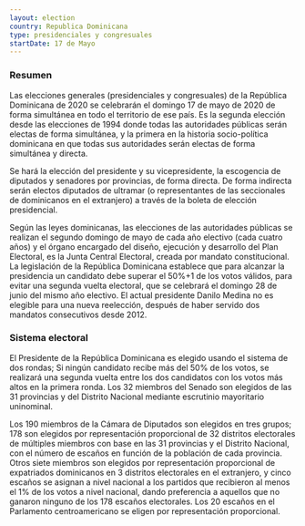 ```yaml
---
layout: election
country: Republica Dominicana
type: presidenciales y congresuales
startDate: 17 de Mayo
---
```


### Resumen
Las elecciones generales (presidenciales y congresuales) de la República Dominicana de 2020 se celebrarán el domingo 17 de mayo de 2020 de forma simultánea en todo el territorio de ese país. Es la segunda elección desde las elecciones de 1994 donde todas las autoridades públicas serán electas de forma simultánea, y la primera en la historia socio-política dominicana en que todas sus autoridades serán electas de forma simultánea y directa.

Se hará la elección del presidente y su vicepresidente, la escogencia de diputados y senadores por provincias, de forma directa. De forma indirecta serán electos diputados de ultramar (o representantes de las seccionales de dominicanos en el extranjero) a través de la boleta de elección presidencial.

Según las leyes dominicanas, las elecciones de las autoridades públicas se realizan el segundo domingo de mayo de cada año electivo (cada cuatro años) y el órgano encargado del diseño, ejecución y desarrollo del Plan Electoral, es la Junta Central Electoral, creada por mandato constitucional. La legislación de la República Dominicana establece que para alcanzar la presidencia un candidato debe superar el 50%+1 de los votos válidos, para evitar una segunda vuelta electoral, que se celebrará el domingo 28 de junio del mismo año electivo. El actual presidente Danilo Medina no es elegible para una nueva reelección, después de haber servido dos mandatos consecutivos desde 2012.

### Sistema electoral
El Presidente de la República Dominicana es elegido usando el sistema de dos rondas; Si ningún candidato recibe más del 50% de los votos, se realizará una segunda vuelta entre los dos candidatos con los votos más altos en la primera ronda. Los 32 miembros del Senado son elegidos de las 31 provincias y del Distrito Nacional mediante escrutinio mayoritario uninominal.

Los 190 miembros de la Cámara de Diputados son elegidos en tres grupos; 178 son elegidos por representación proporcional de 32 distritos electorales de múltiples miembros con base en las 31 provincias y el Distrito Nacional, con el número de escaños en función de la población de cada provincia. Otros siete miembros son elegidos por representación proporcional de expatriados dominicanos en 3 distritos electorales en el extranjero, y cinco escaños se asignan a nivel nacional a los partidos que recibieron al menos el 1% de los votos a nivel nacional, dando preferencia a aquellos que no ganaron ninguno de los 178 escaños electorales. Los 20 escaños en el Parlamento centroamericano se eligen por representación proporcional.